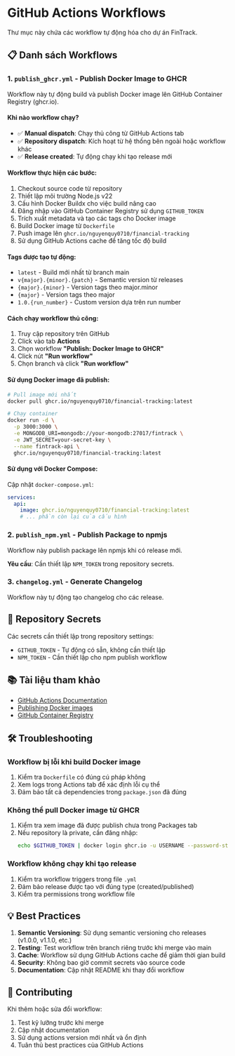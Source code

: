 # GitHub Actions Workflows

Thư mục này chứa các workflow tự động hóa cho dự án FinTrack.

## 📋 Danh sách Workflows

### 1. `publish_ghcr.yml` - Publish Docker Image to GHCR

Workflow này tự động build và publish Docker image lên GitHub Container Registry (ghcr.io).

#### Khi nào workflow chạy?

- ✅ **Manual dispatch**: Chạy thủ công từ GitHub Actions tab
- ✅ **Repository dispatch**: Kích hoạt từ hệ thống bên ngoài hoặc workflow khác
- ✅ **Release created**: Tự động chạy khi tạo release mới

#### Workflow thực hiện các bước:

1. Checkout source code từ repository
2. Thiết lập môi trường Node.js v22
3. Cấu hình Docker Buildx cho việc build nâng cao
4. Đăng nhập vào GitHub Container Registry sử dụng `GITHUB_TOKEN`
5. Trích xuất metadata và tạo các tags cho Docker image
6. Build Docker image từ `Dockerfile`
7. Push image lên `ghcr.io/nguyenquy0710/financial-tracking`
8. Sử dụng GitHub Actions cache để tăng tốc độ build

#### Tags được tạo tự động:

- `latest` - Build mới nhất từ branch main
- `v{major}.{minor}.{patch}` - Semantic version từ releases
- `{major}.{minor}` - Version tags theo major.minor
- `{major}` - Version tags theo major
- `1.0.{run_number}` - Custom version dựa trên run number

#### Cách chạy workflow thủ công:

1. Truy cập repository trên GitHub
2. Click vào tab **Actions**
3. Chọn workflow **"Publish: Docker Image to GHCR"**
4. Click nút **"Run workflow"**
5. Chọn branch và click **"Run workflow"**

#### Sử dụng Docker image đã publish:

```bash
# Pull image mới nhất
docker pull ghcr.io/nguyenquy0710/financial-tracking:latest

# Chạy container
docker run -d \
  -p 3000:3000 \
  -e MONGODB_URI=mongodb://your-mongodb:27017/fintrack \
  -e JWT_SECRET=your-secret-key \
  --name fintrack-api \
  ghcr.io/nguyenquy0710/financial-tracking:latest
```

#### Sử dụng với Docker Compose:

Cập nhật `docker-compose.yml`:
```yaml
services:
  api:
    image: ghcr.io/nguyenquy0710/financial-tracking:latest
    # ... phần còn lại của cấu hình
```

### 2. `publish_npm.yml` - Publish Package to npmjs

Workflow này publish package lên npmjs khi có release mới.

**Yêu cầu**: Cần thiết lập `NPM_TOKEN` trong repository secrets.

### 3. `changelog.yml` - Generate Changelog

Workflow này tự động tạo changelog cho các release.

## 🔐 Repository Secrets

Các secrets cần thiết lập trong repository settings:

- `GITHUB_TOKEN` - Tự động có sẵn, không cần thiết lập
- `NPM_TOKEN` - Cần thiết lập cho npm publish workflow

## 📚 Tài liệu tham khảo

- [GitHub Actions Documentation](https://docs.github.com/en/actions)
- [Publishing Docker images](https://docs.github.com/en/actions/publishing-packages/publishing-docker-images)
- [GitHub Container Registry](https://docs.github.com/en/packages/working-with-a-github-packages-registry/working-with-the-container-registry)

## 🛠️ Troubleshooting

### Workflow bị lỗi khi build Docker image

1. Kiểm tra `Dockerfile` có đúng cú pháp không
2. Xem logs trong Actions tab để xác định lỗi cụ thể
3. Đảm bảo tất cả dependencies trong `package.json` đã đúng

### Không thể pull Docker image từ GHCR

1. Kiểm tra xem image đã được publish chưa trong Packages tab
2. Nếu repository là private, cần đăng nhập:
   ```bash
   echo $GITHUB_TOKEN | docker login ghcr.io -u USERNAME --password-stdin
   ```

### Workflow không chạy khi tạo release

1. Kiểm tra workflow triggers trong file `.yml`
2. Đảm bảo release được tạo với đúng type (created/published)
3. Kiểm tra permissions trong workflow file

## 💡 Best Practices

1. **Semantic Versioning**: Sử dụng semantic versioning cho releases (v1.0.0, v1.1.0, etc.)
2. **Testing**: Test workflow trên branch riêng trước khi merge vào main
3. **Cache**: Workflow sử dụng GitHub Actions cache để giảm thời gian build
4. **Security**: Không bao giờ commit secrets vào source code
5. **Documentation**: Cập nhật README khi thay đổi workflow

## 🤝 Contributing

Khi thêm hoặc sửa đổi workflow:

1. Test kỹ lưỡng trước khi merge
2. Cập nhật documentation
3. Sử dụng actions version mới nhất và ổn định
4. Tuân thủ best practices của GitHub Actions

